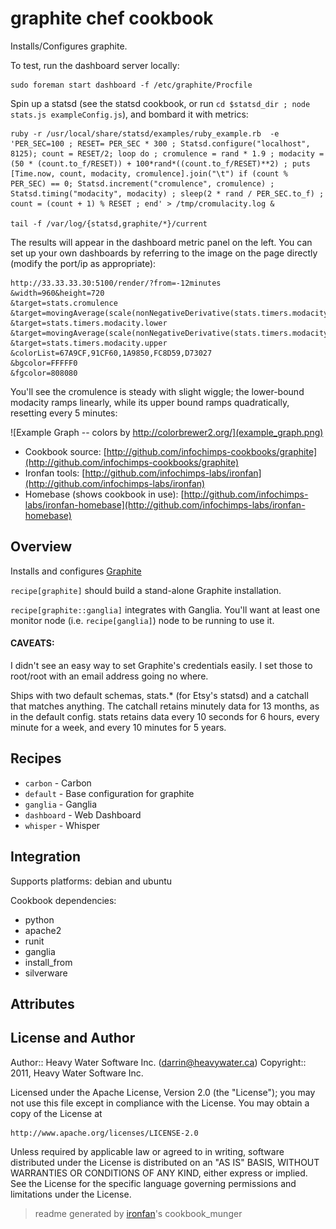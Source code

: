# graphite chef cookbook

Installs/Configures graphite.

To test, run the dashboard server locally:

    sudo foreman start dashboard -f /etc/graphite/Procfile 

Spin up a statsd (see the statsd cookbook, or run `cd $statsd_dir ; node stats.js exampleConfig.js`), and bombard it with metrics:

    ruby -r /usr/local/share/statsd/examples/ruby_example.rb  -e 'PER_SEC=100 ; RESET= PER_SEC * 300 ; Statsd.configure("localhost", 8125); count = RESET/2; loop do ; cromulence = rand * 1.9 ; modacity = (50 * (count.to_f/RESET)) + 100*rand*((count.to_f/RESET)**2) ; puts [Time.now, count, modacity, cromulence].join("\t") if (count % PER_SEC) == 0; Statsd.increment("cromulence", cromulence) ; Statsd.timing("modacity", modacity) ; sleep(2 * rand / PER_SEC.to_f) ; count = (count + 1) % RESET ; end' > /tmp/cromulacity.log &

    tail -f /var/log/{statsd,graphite/*}/current


The results will appear in the dashboard metric panel on the left. You can set up your own dashboards by referring to the image on the page directly (modify the port/ip as appropriate):

    http://33.33.33.30:5100/render/?from=-12minutes
    &width=960&height=720
    &target=stats.cromulence
    &target=movingAverage(scale(nonNegativeDerivative(stats.timers.modacity.lower)%2C10)%2C3)
    &target=stats.timers.modacity.lower
    &target=movingAverage(scale(nonNegativeDerivative(stats.timers.modacity.upper)%2C10)%2C3)
    &target=stats.timers.modacity.upper
    &colorList=67A9CF,91CF60,1A9850,FC8D59,D73027
    &bgcolor=FFFFF0
    &fgcolor=808080

You'll see the cromulence is steady with slight wiggle; the lower-bound modacity ramps linearly, while its upper bound ramps quadratically, resetting every 5 minutes:

![Example Graph -- colors by http://colorbrewer2.org/](example_graph.png)

* Cookbook source:   [http://github.com/infochimps-cookbooks/graphite](http://github.com/infochimps-cookbooks/graphite)
* Ironfan tools: [http://github.com/infochimps-labs/ironfan](http://github.com/infochimps-labs/ironfan)
* Homebase (shows cookbook in use): [http://github.com/infochimps-labs/ironfan-homebase](http://github.com/infochimps-labs/ironfan-homebase)

## Overview

Installs and configures [Graphite](http://graphite.wikidot.com/)

`recipe[graphite]` should build a stand-alone Graphite installation.

`recipe[graphite::ganglia]` integrates with Ganglia. You'll want at least one
monitor node (i.e. `recipe[ganglia]`) node to be running to use it.

#### CAVEATS:

I didn't see an easy way to set Graphite's credentials easily.  I set those to
root/root with an email address going no where.

Ships with two default schemas, stats.* (for Etsy's statsd) and a catchall that
matches anything. The catchall retains minutely data for 13 months, as in the
default config. stats retains data every 10 seconds for 6 hours, every minute
for a week, and every 10 minutes for 5 years.

## Recipes 

* `carbon`                   - Carbon
* `default`                  - Base configuration for graphite
* `ganglia`                  - Ganglia
* `dashboard`                - Web Dashboard
* `whisper`                  - Whisper

## Integration

Supports platforms: debian and ubuntu

Cookbook dependencies:

* python
* apache2
* runit
* ganglia
* install_from
* silverware

## Attributes

## License and Author

Author::                Heavy Water Software Inc. (<darrin@heavywater.ca>)
Copyright::             2011, Heavy Water Software Inc.

Licensed under the Apache License, Version 2.0 (the "License");
you may not use this file except in compliance with the License.
You may obtain a copy of the License at

    http://www.apache.org/licenses/LICENSE-2.0

Unless required by applicable law or agreed to in writing, software
distributed under the License is distributed on an "AS IS" BASIS,
WITHOUT WARRANTIES OR CONDITIONS OF ANY KIND, either express or implied.
See the License for the specific language governing permissions and
limitations under the License.

> readme generated by [ironfan](http://github.com/infochimps-labs/ironfan)'s cookbook_munger
